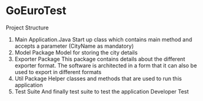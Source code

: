 # GoEuroTest
Project Structure
1. Main Application.Java
    Start up class which contains main method and accepts a parameter (CityName as mandatory)
2. Model Package
    Model for storing the city details
3. Exporter Package
    This package contains details about the different exporter format. The software is architected in a form that it can also be used to
    export in different formats
4. Util Package
   Helper classes and methods that are used to run this application
5. Test Suite
   And finally test suite to test the application
Developer Test
